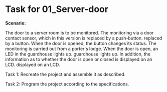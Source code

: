 # Task for 01_Server-door

__Scenario:__

The door to a server room is to be monitored. The monitoring
via a door contact sensor, which in this version is replaced by a push-button.
replaced by a button. When the door is opened, the button changes its status. The monitoring
is carried out from a porter's lodge. When the door is open, an LED in the guardhouse lights up.
guardhouse lights up. In addition, the information as to whether the door is open or closed is displayed on an LCD.
displayed on an LCD.

Task 1: Recreate the project and assemble it as described.

Task 2: Program the project according to the specifications.
